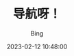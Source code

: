 ---
layout:     post
title:      "导航呀！"
date:       2023-02-12 10:48:00
author:     "Bing"
catalog:    true
tags:
    - 导航
---